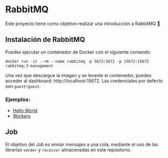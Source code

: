 # RabbitMQ
Este proyecto tiene como objetivo realizar una introducción a RabbitMQ 🎯 

## Instalación de RabbitMQ 

Puedes ejecutar un contenedor de Docker con el siguiente comando:

```
docker run -it --rm --name rabbitmq -p 5672:5672 -p 15672:15672 rabbitmq:3-management
```

Una vez que descargue la imagen y se levante el contenedor, puedes acceder al dashboard: http://localhost:15672. Las credenciales por defecto son ```guest/guest```.

### Ejemplos:

* [Hello World](#01-hello-world)
* [Workers](#02-queues)

## Job 

El objetivo del Job es enviar mensajes a una cola, mediante el uso de las librerías ```sender``` y ```receiver``` almacenadas en este repositorio.



